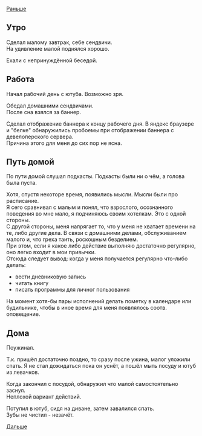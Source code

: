 [Раньше](2019.12.18.md)
## Утро
Сделал малому завтрак, себе сендвичи.  
На удивление малой поднялся хорошо.

Ехали с непринуждённой беседой.
## Работа
Начал рабочий день с ютуба. Возможно зря.

Обедал домашними сендвичами.  
После сна взялся за баннер.

Сделал отображение баннера к концу рабочего дня. В яндекс браузере и "белке" обнаружились пробоемы при отображении баннера с девелоперского сервера.  
Причина этого для меня до сих пор не ясна.
## Путь домой
По пути домой слушал подкасты. Подкасты были ни о чём, а голова была пуста.

Хотя, спустя некоторе время, появились мысли. Мысли были про расписание.  
Я сего сравнивал с малым и понял, что взрослого, осознанного поведения во мне мало, я подчиняюсь своим хотелкам. Это с одной стороны.  
С другой стороны, меня напрягает то, что у меня не хватает времени на те, либо другие дела. В связи с домашними делами, обслуживанием малого и, что греха таить, роскошным безделием.  
При этом, если я какое либо действие выполняю достаточно регулярно, оно легко входит в мои привычки.  
Отсюда следует вывод: когда у меня получается регулярно что-либо делать:
 * вести дневниковую запись
 * читать книгу
 * писать программы для личног пользования

На момент хотя-бы пары исполнений делать пометку в календаре или будильнике, чтобы в иное время для меня появлялось соотв. оповещение.
## Дома
Поужинал.

Т.к. пришёл достаточно поздно, то сразу после ужина, малог уложили спать. Я не стал дожидаться пока он уснёт, а пошёл мыть посуду и ютуб из левачков.

Когда закончил с посудой, обнаружил что малой самостоятельно заснул.  
Неплохой вариант действий.

Потупил в ютуб, сидя на диване, затем завалился спать.  
Зубы не чистил - незачёт.

[Дальше](2019.12.20.md)